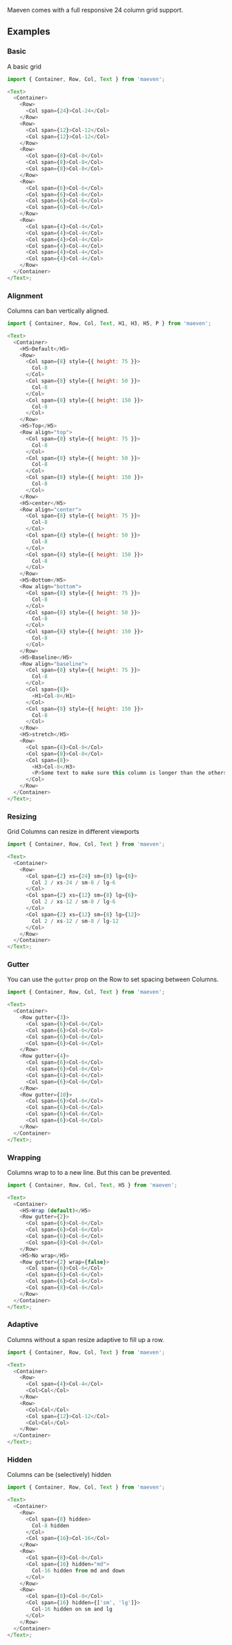 Maeven comes with a full responsive 24 column grid support.

## Examples

### Basic

A basic grid

```js
import { Container, Row, Col, Text } from 'maeven';

<Text>
  <Container>
    <Row>
      <Col span={24}>Col-24</Col>
    </Row>
    <Row>
      <Col span={12}>Col-12</Col>
      <Col span={12}>Col-12</Col>
    </Row>
    <Row>
      <Col span={8}>Col-8</Col>
      <Col span={8}>Col-8</Col>
      <Col span={8}>Col-8</Col>
    </Row>
    <Row>
      <Col span={6}>Col-6</Col>
      <Col span={6}>Col-6</Col>
      <Col span={6}>Col-6</Col>
      <Col span={6}>Col-6</Col>
    </Row>
    <Row>
      <Col span={4}>Col-4</Col>
      <Col span={4}>Col-4</Col>
      <Col span={4}>Col-4</Col>
      <Col span={4}>Col-4</Col>
      <Col span={4}>Col-4</Col>
      <Col span={4}>Col-4</Col>
    </Row>
  </Container>
</Text>;
```

### Alignment

Columns can ban vertically aligned.

```js
import { Container, Row, Col, Text, H1, H3, H5, P } from 'maeven';

<Text>
  <Container>
    <H5>Default</H5>
    <Row>
      <Col span={8} style={{ height: 75 }}>
        Col-8
      </Col>
      <Col span={8} style={{ height: 50 }}>
        Col-8
      </Col>
      <Col span={8} style={{ height: 150 }}>
        Col-8
      </Col>
    </Row>
    <H5>Top</H5>
    <Row align="top">
      <Col span={8} style={{ height: 75 }}>
        Col-8
      </Col>
      <Col span={8} style={{ height: 50 }}>
        Col-8
      </Col>
      <Col span={8} style={{ height: 150 }}>
        Col-8
      </Col>
    </Row>
    <H5>center</H5>
    <Row align="center">
      <Col span={8} style={{ height: 75 }}>
        Col-8
      </Col>
      <Col span={8} style={{ height: 50 }}>
        Col-8
      </Col>
      <Col span={8} style={{ height: 150 }}>
        Col-8
      </Col>
    </Row>
    <H5>Bottom</H5>
    <Row align="bottom">
      <Col span={8} style={{ height: 75 }}>
        Col-8
      </Col>
      <Col span={8} style={{ height: 50 }}>
        Col-8
      </Col>
      <Col span={8} style={{ height: 150 }}>
        Col-8
      </Col>
    </Row>
    <H5>Baseline</H5>
    <Row align="baseline">
      <Col span={8} style={{ height: 75 }}>
        Col-8
      </Col>
      <Col span={8}>
        <H1>Col-8</H1>
      </Col>
      <Col span={8} style={{ height: 150 }}>
        Col-8
      </Col>
    </Row>
    <H5>stretch</H5>
    <Row>
      <Col span={8}>Col-8</Col>
      <Col span={8}>Col-8</Col>
      <Col span={8}>
        <H3>Col-8</H3>
        <P>Some text to make sure this column is longer than the others.</P>
      </Col>
    </Row>
  </Container>
</Text>;
```

### Resizing

Grid Columns can resize in different viewports

```js
import { Container, Row, Col, Text } from 'maeven';

<Text>
  <Container>
    <Row>
      <Col span={2} xs={24} sm={8} lg={6}>
        Col 2 / xs-24 / sm-8 / lg-6
      </Col>
      <Col span={2} xs={12} sm={8} lg={6}>
        Col 2 / xs-12 / sm-8 / lg-6
      </Col>
      <Col span={2} xs={12} sm={8} lg={12}>
        Col 2 / xs-12 / sm-8 / lg-12
      </Col>
    </Row>
  </Container>
</Text>;
```

### Gutter

You can use the `gutter` prop on the Row to set spacing between Columns.

```js
import { Container, Row, Col, Text } from 'maeven';

<Text>
  <Container>
    <Row gutter={3}>
      <Col span={6}>Col-6</Col>
      <Col span={6}>Col-6</Col>
      <Col span={6}>Col-6</Col>
      <Col span={6}>Col-6</Col>
    </Row>
    <Row gutter={4}>
      <Col span={6}>Col-6</Col>
      <Col span={6}>Col-6</Col>
      <Col span={6}>Col-6</Col>
      <Col span={6}>Col-6</Col>
    </Row>
    <Row gutter={10}>
      <Col span={6}>Col-6</Col>
      <Col span={6}>Col-6</Col>
      <Col span={6}>Col-6</Col>
      <Col span={6}>Col-6</Col>
    </Row>
  </Container>
</Text>;
```

### Wrapping

Columns wrap to to a new line. But this can be prevented.

```js
import { Container, Row, Col, Text, H5 } from 'maeven';

<Text>
  <Container>
    <H5>Wrap (default)</H5>
    <Row gutter={2}>
      <Col span={6}>Col-6</Col>
      <Col span={6}>Col-6</Col>
      <Col span={6}>Col-6</Col>
      <Col span={8}>Col-8</Col>
    </Row>
    <H5>No wrap</H5>
    <Row gutter={2} wrap={false}>
      <Col span={6}>Col-6</Col>
      <Col span={6}>Col-6</Col>
      <Col span={6}>Col-6</Col>
      <Col span={8}>Col-8</Col>
    </Row>
  </Container>
</Text>;
```

### Adaptive

Columns without a span resize adaptive to fill up a row.

```js
import { Container, Row, Col, Text } from 'maeven';

<Text>
  <Container>
    <Row>
      <Col span={4}>Col-4</Col>
      <Col>Col</Col>
    </Row>
    <Row>
      <Col>Col</Col>
      <Col span={12}>Col-12</Col>
      <Col>Col</Col>
    </Row>
  </Container>
</Text>;
```

### Hidden

Columns can be (selectively) hidden

```js
import { Container, Row, Col, Text } from 'maeven';

<Text>
  <Container>
    <Row>
      <Col span={8} hidden>
        Col-8 hidden
      </Col>
      <Col span={16}>Col-16</Col>
    </Row>
    <Row>
      <Col span={8}>Col-8</Col>
      <Col span={16} hidden="md">
        Col-16 hidden from md and down
      </Col>
    </Row>
    <Row>
      <Col span={8}>Col-8</Col>
      <Col span={16} hidden={['sm', 'lg']}>
        Col-16 hidden on sm and lg
      </Col>
    </Row>
  </Container>
</Text>;
```

<style>
  div[class^='rsg--preview'] div div div div div {
    background: #4191ff;
    color: #fff;
    text-align: center;
    padding-top: 8px;
    padding-bottom: 8px;
  }

  div[class^='rsg--preview'] div div div div div:nth-child(even) {
    background: #7420ff;
  }

  div[class^='rsg--preview'] div div div div div * {
    color: #fff;
  }
</style>
